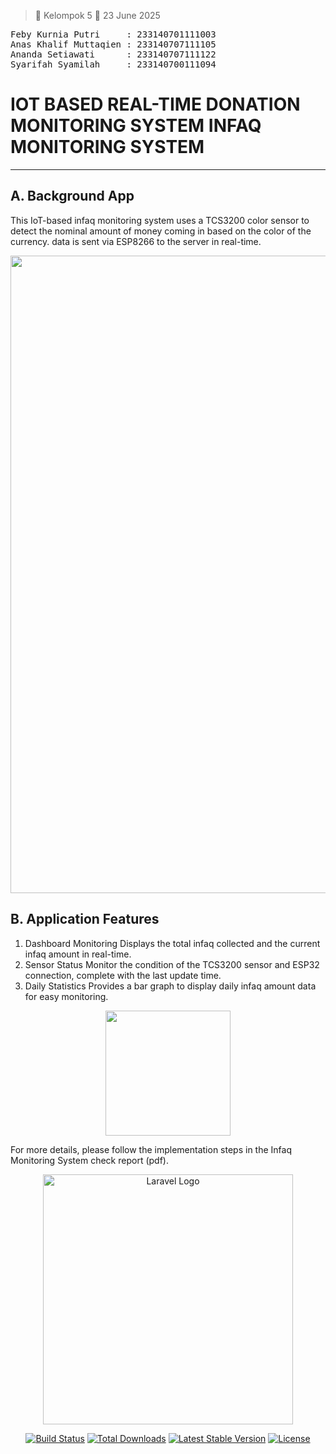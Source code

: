 >👥 Kelompok 5  📅 23 June 2025</strong>


<p align="center">
  
<pre>
Feby Kurnia Putri     : 233140701111003
Anas Khalif Muttaqien : 233140707111105
Ananda Setiawati      : 233140707111122
Syarifah Syamilah     : 233140700111094
</pre>

</p>


# IOT BASED REAL-TIME DONATION MONITORING SYSTEM INFAQ MONITORING SYSTEM

---
## **A. Background App**
                                                                                                              
This IoT-based infaq monitoring system uses a TCS3200 color sensor to detect the nominal amount 
of money coming in based on the color of the currency. data is sent via ESP8266 to the server in real-time.


<img src="https://github.com/user-attachments/assets/331c555e-3059-4243-ac09-8f10d133443b" width="1020"/>







## **B. Application Features**
1. Dashboard Monitoring Displays the total infaq collected and the current infaq amount in real-time.
2. Sensor Status Monitor the condition of the TCS3200 sensor and ESP32 connection, complete with the last update time.
3. Daily Statistics Provides a bar graph to display daily infaq amount data for easy monitoring.

<p align="center">
<img src="https://github.com/user-attachments/assets/1033bee5-5bdb-441b-8a55-f35702fe302a" width="200">
</p>


For more details, please follow the implementation steps in the Infaq Monitoring System check report (pdf).




<p align="center"><a href="https://laravel.com" target="_blank"><img src="https://raw.githubusercontent.com/laravel/art/master/logo-lockup/5%20SVG/2%20CMYK/1%20Full%20Color/laravel-logolockup-cmyk-red.svg" width="400" alt="Laravel Logo"></a></p>

<p align="center">
<a href="https://github.com/laravel/framework/actions"><img src="https://github.com/laravel/framework/workflows/tests/badge.svg" alt="Build Status"></a>
<a href="https://packagist.org/packages/laravel/framework"><img src="https://img.shields.io/packagist/dt/laravel/framework" alt="Total Downloads"></a>
<a href="https://packagist.org/packages/laravel/framework"><img src="https://img.shields.io/packagist/v/laravel/framework" alt="Latest Stable Version"></a>
<a href="https://packagist.org/packages/laravel/framework"><img src="https://img.shields.io/packagist/l/laravel/framework" alt="License"></a>
</p>


